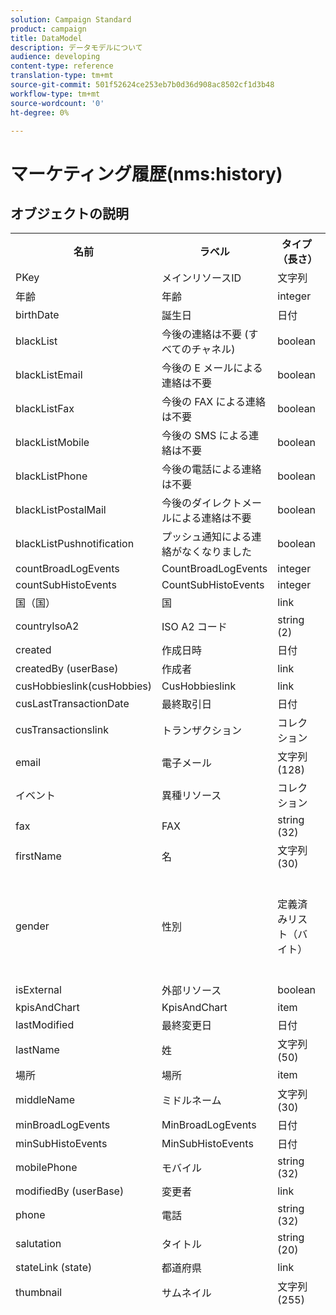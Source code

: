 ```yaml
---
solution: Campaign Standard
product: campaign
title: DataModel
description: データモデルについて
audience: developing
content-type: reference
translation-type: tm+mt
source-git-commit: 501f52624ce253eb7b0d36d908ac8502cf1d3b48
workflow-type: tm+mt
source-wordcount: '0'
ht-degree: 0%

---
```



# マーケティング履歴(nms:history)

## オブジェクトの説明

<table>
               <tr>
                  <th>名前</th>
                  <th>ラベル</th>
                  <th>タイプ（長さ）</th>
                  <th>列挙値</th>
               </tr>
               <tr>
                  <td>PKey</td>
                  <td>メインリソースID</td>
                  <td>文字列 </td>
                  <td> </td>
               </tr>
               <tr>
                  <td>年齢</td>
                  <td>年齢</td>
                  <td>integer </td>
                  <td> </td>
               </tr>
               <tr>
                  <td>birthDate</td>
                  <td>誕生日</td>
                  <td>日付 </td>
                  <td> </td>
               </tr>
               <tr>
                  <td>blackList</td>
                  <td>今後の連絡は不要 (すべてのチャネル)</td>
                  <td>boolean </td>
                  <td> </td>
               </tr>
               <tr>
                  <td>blackListEmail</td>
                  <td>今後の E メールによる連絡は不要</td>
                  <td>boolean </td>
                  <td> </td>
               </tr>
               <tr>
                  <td>blackListFax</td>
                  <td>今後の FAX による連絡は不要</td>
                  <td>boolean </td>
                  <td> </td>
               </tr>
               <tr>
                  <td>blackListMobile</td>
                  <td>今後の SMS による連絡は不要</td>
                  <td>boolean </td>
                  <td> </td>
               </tr>
               <tr>
                  <td>blackListPhone</td>
                  <td>今後の電話による連絡は不要</td>
                  <td>boolean </td>
                  <td> </td>
               </tr>
               <tr>
                  <td>blackListPostalMail</td>
                  <td>今後のダイレクトメールによる連絡は不要</td>
                  <td>boolean </td>
                  <td> </td>
               </tr>
               <tr>
                  <td>blackListPushnotification</td>
                  <td>プッシュ通知による連絡がなくなりました</td>
                  <td>boolean </td>
                  <td> </td>
               </tr>
               <tr>
                  <td>countBroadLogEvents</td>
                  <td>CountBroadLogEvents</td>
                  <td>integer </td>
                  <td> </td>
               </tr>
               <tr>
                  <td>countSubHistoEvents</td>
                  <td>CountSubHistoEvents</td>
                  <td>integer </td>
                  <td> </td>
               </tr>
               <tr>
                  <td>国（国）</td>
                  <td>国</td>
                  <td>link </td>
                  <td> </td>
               </tr>
               <tr>
                  <td>countryIsoA2</td>
                  <td>ISO A2 コード</td>
                  <td>string (2)</td>
                  <td> </td>
               </tr>
               <tr>
                  <td>created</td>
                  <td>作成日時</td>
                  <td>日付 </td>
                  <td> </td>
               </tr>
               <tr>
                  <td>createdBy (userBase)</td>
                  <td>作成者</td>
                  <td>link </td>
                  <td> </td>
               </tr>
               <tr>
                  <td>cusHobbieslink(cusHobbies)</td>
                  <td>CusHobbieslink</td>
                  <td>link </td>
                  <td> </td>
               </tr>
               <tr>
                  <td>cusLastTransactionDate</td>
                  <td>最終取引日</td>
                  <td>日付 </td>
                  <td> </td>
               </tr>
               <tr>
                  <td>cusTransactionslink</td>
                  <td>トランザクション</td>
                  <td>コレクション </td>
                  <td> </td>
               </tr>
               <tr>
                  <td>email</td>
                  <td>電子メール</td>
                  <td>文字列(128)</td>
                  <td> </td>
               </tr>
               <tr>
                  <td>イベント</td>
                  <td>異種リソース</td>
                  <td>コレクション </td>
                  <td> </td>
               </tr>
               <tr>
                  <td>fax</td>
                  <td>FAX</td>
                  <td>string (32)</td>
                  <td> </td>
               </tr>
               <tr>
                  <td>firstName</td>
                  <td>名</td>
                  <td>文字列(30)</td>
                  <td> </td>
               </tr>
               <tr>
                  <td>gender</td>
                  <td>性別</td>
                  <td>定義済みリスト（バイト） </td>
                  <td>
                     <ul>
                        <li>未指定 — 不明 — 0</li>
                        <li>男性 — 男性 — 1</li>
                        <li>雌 — 雌 — 2</li>
                        <li>無効な値 — __Invalid_value__ - __Invalid_value__</li>
                     </ul>
                  </td>
               </tr>
               <tr>
                  <td>isExternal</td>
                  <td>外部リソース</td>
                  <td>boolean </td>
                  <td> </td>
               </tr>
               <tr>
                  <td>kpisAndChart</td>
                  <td>KpisAndChart</td>
                  <td>item </td>
                  <td> </td>
               </tr>
               <tr>
                  <td>lastModified</td>
                  <td>最終変更日</td>
                  <td>日付 </td>
                  <td> </td>
               </tr>
               <tr>
                  <td>lastName</td>
                  <td>姓</td>
                  <td>文字列(50)</td>
                  <td> </td>
               </tr>
               <tr>
                  <td>場所</td>
                  <td>場所</td>
                  <td>item </td>
                  <td> </td>
               </tr>
               <tr>
                  <td>middleName</td>
                  <td>ミドルネーム</td>
                  <td>文字列(30)</td>
                  <td> </td>
               </tr>
               <tr>
                  <td>minBroadLogEvents</td>
                  <td>MinBroadLogEvents</td>
                  <td>日付 </td>
                  <td> </td>
               </tr>
               <tr>
                  <td>minSubHistoEvents</td>
                  <td>MinSubHistoEvents</td>
                  <td>日付 </td>
                  <td> </td>
               </tr>
               <tr>
                  <td>mobilePhone</td>
                  <td>モバイル</td>
                  <td>string (32)</td>
                  <td> </td>
               </tr>
               <tr>
                  <td>modifiedBy (userBase)</td>
                  <td>変更者</td>
                  <td>link </td>
                  <td> </td>
               </tr>
               <tr>
                  <td>phone</td>
                  <td>電話</td>
                  <td>string (32)</td>
                  <td> </td>
               </tr>
               <tr>
                  <td>salutation</td>
                  <td>タイトル</td>
                  <td>string (20)</td>
                  <td> </td>
               </tr>
               <tr>
                  <td>stateLink (state)</td>
                  <td>都道府県</td>
                  <td>link </td>
                  <td> </td>
               </tr>
               <tr>
                  <td>thumbnail</td>
                  <td>サムネイル</td>
                  <td>文字列(255)</td>
                  <td> </td>
               </tr>
               <tr>
                  <td>timeZone</td>
                  <td>タイムゾーン</td>
                  <td>定義済みリスト（文字列） (64)</td>
                  <td>
                     <ul>
                        <li>(GMT-02:00)中央大西洋 — Atlantic_South_Georgia - Atlantic/South_Georgia</li>
                        <li>(GMT+02:00)アンマン — Asia_Amman — アジア/アンマン</li>
                        <li>(GMT-03:00)ブラジ — America_Sao_Paulo - America/Sao_Paulo</li>
                        <li>(GMT+06:00)アスタナ、ダッカ — Asia_Dhaka - Asia/Dhaka</li>
                        <li>(GMT+06:00)ノボシビルスク — Asia_Novosibirsk - Asia/Novosibirsk</li>
                        <li>(GMT+02:00)ウィンドウェク — Africa_Windhoek - Africa/Windhoek</li>
                        <li>(GMT+04:00)コーカサス、エレバン — Asia_Yerevan - Asia/Yerevan</li>
                        <li>(GMT-04:00)マナウス — America_Manaus - America/Manaus</li>
                        <li>(GMT+03:30)テヘラン — Asia_Tehran - Asia/Tehran</li>
                        <li>(GMT+12:00)オークランド、ウェリントン — Pacific_Auckland - Pacific/Auckland</li>
                        <li>(GMT+02:00)エルサレム — Asia_Jerusalem - Asia/Jerusalem</li>
                        <li>(GMT+03:00)モスクワ、セントペテルブルク、ボルゴグラード — Europe_Moscow - Europe/Moscow</li>
                        <li>(GMT+09:30)アデレイド — Australia_Adelaide - Australia/Adelaide</li>
                        <li>(GMT+10:00)キャンベラ、メルボルン、シドニー — Australia_Canberra - Australia/Canberra</li>
                        <li>(GMT+08:00)パース — オーストラリア_パース — オーストラリア/パース</li>
                        <li>(GMT+09:00)ヤクーツク — Asia_Yakutsk — アジア/ヤクーツク</li>
                        <li>(GMT-10:00) Hawai - Pacific_Honolulu - Pacific/Honolulu</li>
                        <li>(GMT+04:00)バクー — アジアバクー — アジア/バクー</li>
                        <li>(GMT+10:00)ウラジオストク — Asia_Vladivostok - Asia/Vladiostok</li>
                        <li>(GMT+09:00)ソウル — Asia_Seoul - Asia/Seoul</li>
                        <li>(GMT+01:00)サラエボ、スコプリエ、ソフィア、ワルシャワ、ザグレブ — Europe_Sarajevo - Europe/Sarajevo</li>
                        <li>(GMT+04:00)アブダビ、マスカット — Asia_Muscat - Asia/Muscat</li>
                        <li>(GMT+08:00)クアラルンプール、シンガポール — Asia_Kuala_Lumpur - Asia/Kuala_Lumpur</li>
                        <li>(GMT+09:00)大阪、札幌、東京 — Asia_Tokyo — アジア/東京</li>
                        <li>(GMT+10:00)ブリスベン — Australia_Brisbane - Australia/Brisbane</li>
                        <li>(GMT+05:30)スリジャヤワルデネプラ — Asia_Colombo - Asia/Colombo</li>
                        <li>(GMT+02:00)ハラレ、プレトリア — Africa_Harre - Africa/Harare</li>
                        <li>(GMT+08:00)Oulan-Bator - Asia_Ulan_Bator - Asia/Ulan_Bator</li>
                        <li>(GMT-02:00)グリニッジ標準時 — 2時間 — Gmt_m2 - Etc/GMT+2</li>
                        <li>(GMT-03:00)グリニッジ標準時 — 3時間 — Gmt_m3 - Etc/GMT+3</li>
                        <li>(GMT-01:00)グリニッジ標準時 — 1時間 — Gmt_m1 - Etc/GMT+1</li>
                        <li>(GMT-06:00)グリニッジ標準時 — 6時間 — Gmt_m6 - Etc/GMT+6</li>
                        <li>(GMT-07:00)グリニッジ標準時 — 7時間 — Gmt_m7 - Etc/GMT+7</li>
                        <li>(GMT-04:00)グリニッジ標準時 — 4時間 — Gmt_m4 - Etc/GMT+4</li>
                        <li>(GMT)カサブランカ — Africa_Casablanca - Africa/Casablanca</li>
                        <li>(GMT+05:30)コルカタ、チェンナイ、ムンバイ、ニューデリー — Asia_Kolkata - Asia/Kolkata</li>
                        <li>(GMT-11:00)グリニッジ標準時 — 11時間 — Gmt_m11 - Etc/GMT+11</li>
                        <li>(GMT-09:00)グリニッジ標準時 — 9時間 — Gmt_m9 - Etc/GMT+9</li>
                        <li>(GMT-03:30)ニューファンドランド — America_St_Johns - America/St_Johns</li>
                        <li>(GMT+03:00)グリニッジ標準時+ 3時間 — Gmt_p3 - Etc/GMT-3</li>
                        <li>(GMT-04:30)カラカス — America_Caracas - America/Caracas</li>
                        <li>(GMT+01:00)アムステルダム、ベルリン、ベルン、ローマ、ストックホルム、ウィーン — Europe_Berlin - Europe/Berlin</li>
                        <li>(GMT-07:00)チワワ、ラパス、マサトラン — America_Chihuahua - America/Chihuahua</li>
                        <li>(GMT+03:00)ナイロビ — Africa_Nairobi - Africa/Nairobi</li>
                        <li>(GMT-04:00)アスンシオン — America_Asuncion - America/Asuncion</li>
                        <li>(GMT+03:00)バグダッド — Asia_Baghdad - Asia/Baghdad</li>
                        <li>(GMT-10:00)グリニッジ標準時 — 10時間を引いた値 — Gmt_m10 - Etc/GMT+10</li>
                        <li>(GMT-03:00)グリーンランド — America_Godthab - America/Godthab</li>
                        <li>(GMT+02:00)ダマス — Asia_Damascus - Asia/Damascus</li>
                        <li>(GMT-11:00)サモア — Pacific_Samoa - Pacific/Samoa</li>
                        <li>(GMT-05:00)ボゴタ、リマ、キト — America_Bogota - America/Bogota</li>
                        <li>(GMT+01:00)ブリュッセル、コペンハーゲン、マドリード、パリ — Europe_Paris - Europe/Paris</li>
                        <li>(GMT+08:00)北京、重慶、香港、ウルムチ — Asia_Shangai - Asia/Shanghai</li>
                        <li>(GMT+12:00)フィジー — Pacific_Fiji — 太平洋/フィジー</li>
                        <li>(GMT+02:00)アテネ、イスタンブール、ミンスク — Europe_Athens - Europe/Athens</li>
                        <li>(GMT+04:00)トビリシ — Asia_Tbilisi - Asia/Tbilisi</li>
                        <li>無効な値 — __Invalid_value__ - __Invalid_value__</li>
                        <li>(GMT+05:45)カトマンズ — Asia_Katmandu - Asia/Katmandu</li>
                        <li>(GMT-05:00)インディアナ（東部） - America_Indianapolis - America/Indianapolis</li>
                        <li>(GMT-01:00)カーボベルデ諸島 — Atlantic_Cape_Verde - Atlantic/Cape_Verde</li>
                        <li>(GMT+04:00)ポートルイ — Indian_Mauritius - Indian/Mauritius</li>
                        <li>(GMT+08:00)台北 — Asia_Taipei - Asia/Taipei</li>
                        <li>(GMT+06:30)ラングーン — Asia_Rangoon - Asia/Rangoon</li>
                        <li>(GMT+11:00)マガダン、ソロモン諸島、ニューカレドニア — Pacific_Guadalcanal - Pacific/Guadalcanal</li>
                        <li>(GMT+02:00)カイロ — Africa_Cairo - Africa/Cairo</li>
                        <li>(GMT+05:00)イーカテリンブルク — Asia_Yekaterinburg - Asia/Yekaterinburg</li>
                        <li>(GMT+08:00)イルコーツク — Asia_Irkutsk - Asia/Irkutsk</li>
                        <li>(GMT+10:00)グアム、ポートモレスビー — Pacific_Guam - Pacific/Guam</li>
                        <li>(GMT-04:00)大西洋標準時（カナダ） — America_Halifax - America/Halifax</li>
                        <li>(GMT)グリニッジ標準時 — GMT - GMT</li>
                        <li>デフォルト — なし — なし</li>
                        <li>(GMT-04:00)ラパス — America_La_Paz - America/La_Paz</li>
                        <li>(GMT-06:00)グアダラハラ、メキシコ、モンテレイ — America_Mexico_City - America/Mexico_City</li>
                        <li>(GMT+09:30)ダーウィン — オーストラリア_ダーウィン — オーストラリア/ダーウィン</li>
                        <li>(GMT-05:00)東部（米国およびカナダ） — America_New_York - America/New_York</li>
                        <li>(GMT-05:00)グリニッジ標準時 — 5時間 — Gmt_m5 - Etc/GMT+5</li>
                        <li>(GMT+05:00)イスラマバード、カラチ、タケント — Asia_Karachi - Asia/Karachi</li>
                        <li>(GMT+03:00)Koweyut、Riyad - Asia_Riyadh - Asia/Riyadh</li>
                        <li>(GMT-08:00)グリニッジ標準時 — 8時間 — Gmt_m8 - Etc/GMT+8</li>
                        <li>(GMT-01:00)アゾレス諸島 — Atlantic_Azores - Atlantic/Azores</li>
                        <li>(GMT+07:00)バンコク、ハノイ、ジャカルタ — Asia_Bangkok - Asia/Bangkok</li>
                        <li>(GMT)モンロビア — Africa_Monrovia - Africa/Monrovia</li>
                        <li>(GMT-09:00)アラスカ — America_Anchorage - America/Anchorage</li>
                        <li>(GMT+01:00)ベオグラード、ブラチスラバ、ブダペスト、リュブリャナ、プラハ — Europe_Belgrade - Europe/Belgrade</li>
                        <li>(GMT)Reykjavik - Atlantic_Reykjavik - Atlantic/Reykjavik</li>
                        <li>(GMT+02:00)ブカレスト — Europe_Bucharest - Europe/Bucharest</li>
                        <li>(GMT+05:00)グリニッジ標準時+ 5時間 — Gmt_p5 - Etc/GMT-5</li>
                        <li>(GMT+04:00)グリニッジ標準時+ 4時間 — Gmt_p4 - Etc/GMT-4</li>
                        <li>(GMT+07:00)グリニッジ標準時+ 7時間 — Gmt_p7 - Etc/GMT-7</li>
                        <li>(GMT+06:00)グリニッジ標準時+ 6時間 — Gmt_p6 - Etc/GMT-6</li>
                        <li>(GMT+01:00)グリニッジ標準時+ 1時間 — Gmt_p1 - Etc/GMT-1</li>
                        <li>(GMT-08:00)太平洋（米国およびカナダ） — America_Los_Angeles - America/Los_Angeles</li>
                        <li>(GMT+02:00)グリニッジ標準時+ 2時間 — Gmt_p2 - Etc/GMT-2</li>
                        <li>(GMT+07:00)クラスノヤルスク — Asia_Krasnoyarsk - Asia/Krasnoyarsk</li>
                        <li>(GMT+09:00)グリニッジ標準時+ 9時間 — Gmt_p9 - Etc/GMT-9</li>
                        <li>(GMT+08:00)グリニッジ標準時+ 8時間 — Gmt_p8 - Etc/GMT-8</li>
                        <li>(GMT+10:00)ホバート — Australia_Hobart - Australia/Hobart</li>
                        <li>(GMT+13:00)ヌクアロファ — Pacific_Tongatapu - Pacific/Tongatapu</li>
                        <li>(GMT-06:00)中央アメリカ — America_Regina - America/Regina</li>
                        <li>(GMT-03:00)ブエノスアイレス、ケイエン、フォタレザ — America_Buenos_Aires - America/Buenos_Aires</li>
                        <li>(GMT-07:00)ロッキー山脈（米国およびカナダ） — America_Denver - America/Denver</li>
                        <li>(GMT+01:00)中央アフリカ — 西 — Africa_Luanda - Africa/Luanda</li>
                        <li>(GMT+02:00)ヘルシンキ、キエフ、リガ、ソフィア、タリン、ビルニウス — Europe_Helsinki - Europe/Helsinki</li>
                        <li>(GMT)グリニッジ標準時：ダブリン、エジンバラ、リスボン、ロンドン — Europe_London - Europe/London</li>
                        <li>(GMT-07:00)アリゾナ — America_Phoenix - America/Phoenix</li>
                        <li>(GMT+02:00)ベイルート — Asia_Beirut - Asia/Beirut</li>
                        <li>(GMT+04:30)カブール — Asia_Kabul — アジア/カブール</li>
                        <li>(GMT-06:00)センター（米国およびカナダ） — America_Chicago - America/Chicago</li>
                        <li>(GMT+11:00)グリニッジ標準時+ 11時間 — Gmt_p11 - Etc/GMT-11</li>
                        <li>(GMT+10:00)グリニッジ標準時+ 10時間 — Gmt_p10 - Etc/GMT-10</li>
                        <li>(GMT+13:00)グリニッジ標準時+ 13時間 — Gmt_p13 - Etc/GMT-13</li>
                        <li>(GMT+12:00)グリニッジ標準時+ 12時間 — Gmt_p12 - Etc/GMT-12</li>
                        <li>(GMT-04:00)サンティアゴ — America_Santiago - America/Santiago</li>
                        <li>(GMT-03:00)モンテビデオ — America_Montevideo - America/Montevideo</li>
                        <li>(GMT-04:00)クイアバ — America_Cuiaba - America/Cuiaba</li>
                     </ul>
                  </td>
               </tr>
               <tr>
                  <td>タイトル</td>
                  <td>プロファイル</td>
                  <td>文字列(255)</td>
                  <td> </td>
               </tr>
            </table>

## フィルター

誕生日（誕生日）

<table>
<tr>
<th>名前</th>
<th>タイプ</th>
</tr>
<tr>
<td>includeStart</td>
<td>boolean</td>
</tr>
<tr>
<td>previousUnitsValue</td>
<td>integer</td>
</tr>
<tr>
<td>nextUnitsValue</td>
<td>integer</td>
</tr>
<tr>
<td>endDay</td>
<td>日付</td>
</tr>
<tr>
<td>precision</td>
<td>定義済みリスト</td>
</tr>
<tr>
<td>relativeValue</td>
<td>文字列</td>
</tr>
<tr>
<td>ヶ月</td>
<td>日付</td>
</tr>
<tr>
<td>演算子</td>
<td>定義済みリスト</td>
</tr>
<tr>
<td>includeEnd</td>
<td>boolean</td>
</tr>
<tr>
<td>endMonth</td>
<td>日付</td>
</tr>
<tr>
<td>type</td>
<td>定義済みリスト</td>
</tr>
<tr>
<td>day</td>
<td>日付</td>
</tr>
</table>

電子メール別（電子メール別）

<table>
<tr>
<th>名前</th>
<th>タイプ</th>
</tr>
<tr>
<td>email</td>
<td>文字列</td>
</tr>
</table>

キー別(byKeysProfile)

<table>
<tr>
<th>名前</th>
<th>タイプ</th>
</tr>
<tr>
<td>email</td>
<td>文字列</td>
</tr>
</table>

名前または電子メール(byText)

<table>
<tr>
<th>名前</th>
<th>タイプ</th>
</tr>
<tr>
<td>テキスト</td>
<td>文字列</td>
</tr>
</table>

静的オーディエンス(byStaticAudience)

<table>
<tr>
<th>名前</th>
<th>タイプ</th>
</tr>
<tr>
<td>オーディエンス</td>
<td>link</td>
</tr>
</table>

クリック済み(hasClickedDelivery)

<table>
<tr>
<th>名前</th>
<th>タイプ</th>
</tr>
<tr>
<td>配信</td>
<td>link</td>
</tr>
</table>

開封済み(hasOpenedDelivery)

<table>
<tr>
<th>名前</th>
<th>タイプ</th>
</tr>
<tr>
<td>配信</td>
<td>link</td>
</tr>
</table>

プロファイル(プロファイル)

<table>
<tr>
<th>名前</th>
<th>タイプ</th>
</tr>
<tr>
<td>プロファイル</td>
<td>link</td>
</tr>
</table>

受信済み(hasReceivedDelivery)

<table>
<tr>
<th>名前</th>
<th>タイプ</th>
</tr>
<tr>
<td>配信</td>
<td>link</td>
</tr>
</table>

購読者（購読者）

<table>
<tr>
<th>名前</th>
<th>タイプ</th>
</tr>
<tr>
<td>サービス</td>
<td>link</td>
</tr>
</table>